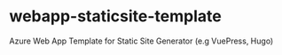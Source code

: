 # webapp-staticsite-template

Azure Web App Template for Static Site Generator (e.g VuePress, Hugo)
